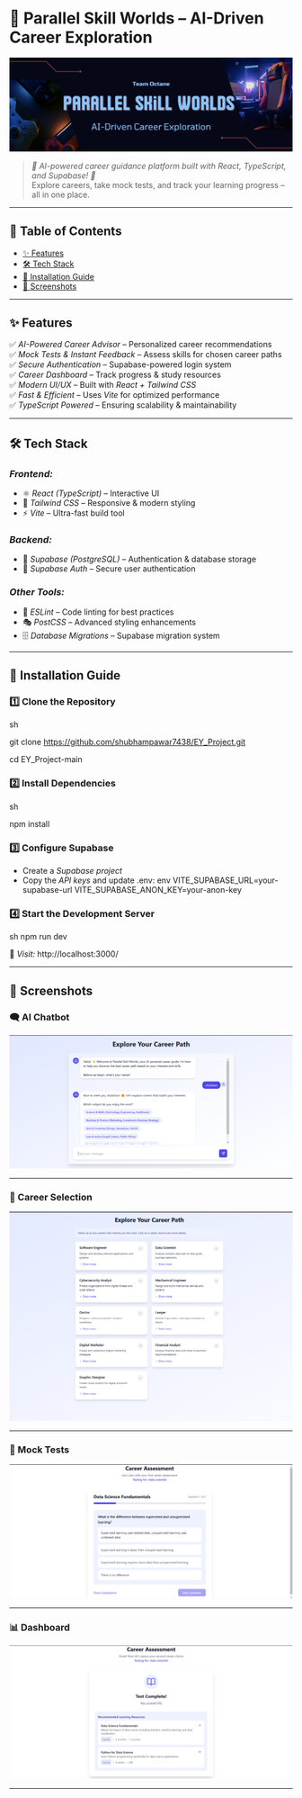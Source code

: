 # 🚀 Parallel Skill Worlds – AI-Driven Career Exploration

![Parallel Skill Worlds Banner](screenshots/octane.png)

> *🌟 AI-powered career guidance platform built with React, TypeScript, and Supabase! 🌟*  
> Explore careers, take mock tests, and track your learning progress – all in one place.

---

## 📌 Table of Contents
- [✨ Features](#-features)
- [🛠️ Tech Stack](#-tech-stack)
- [🚀 Installation Guide](#-installation-guide)
- [📸 Screenshots](#-screenshots)
  
---

## ✨ Features
✅ *AI-Powered Career Advisor* – Personalized career recommendations  
✅ *Mock Tests & Instant Feedback* – Assess skills for chosen career paths  
✅ *Secure Authentication* – Supabase-powered login system  
✅ *Career Dashboard* – Track progress & study resources  
✅ *Modern UI/UX* – Built with *React + Tailwind CSS*  
✅ *Fast & Efficient* – Uses *Vite* for optimized performance  
✅ *TypeScript Powered* – Ensuring scalability & maintainability  

---

## 🛠️ Tech Stack
### *Frontend:*
- ⚛️ *React (TypeScript)* – Interactive UI  
- 🎨 *Tailwind CSS* – Responsive & modern styling  
- ⚡ *Vite* – Ultra-fast build tool  

### *Backend:*
- 🏪 *Supabase (PostgreSQL)* – Authentication & database storage  
- 🔐 *Supabase Auth* – Secure user authentication  

### *Other Tools:*
- 🧹 *ESLint* – Code linting for best practices  
- 🎭 *PostCSS* – Advanced styling enhancements  
- 🗄 *Database Migrations* – Supabase migration system  

---

## 🚀 Installation Guide
### 1️⃣ Clone the Repository
sh

git clone https://github.com/shubhampawar7438/EY_Project.git

cd EY_Project-main


### 2️⃣ Install Dependencies
sh

npm install


### 3️⃣ Configure Supabase
- Create a *Supabase project*  
- Copy the *API keys* and update .env:
env
VITE_SUPABASE_URL=your-supabase-url
VITE_SUPABASE_ANON_KEY=your-anon-key


### 4️⃣ Start the Development Server
sh
npm run dev

🚀 *Visit:* http://localhost:3000/

---

## 📸 Screenshots

### 🗨️ AI Chatbot
![Chatbot](screenshots/5.png)
___

### 🎯 Career Selection
![Selection](screenshots/4.png)
___

### 📝 Mock Tests
![Tests](screenshots/7.png)
___

### 📊 Dashboard
![Dashboard](screenshots/8.png)
___
